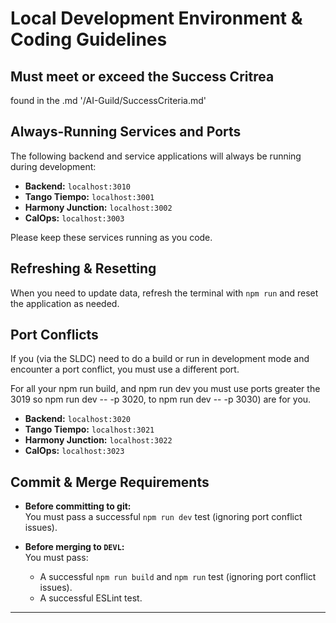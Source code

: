 # Local Development Environment & Coding Guidelines

## Must meet or exceed the Success Critrea
found in the .md '/AI-Guild/SuccessCriteria.md'

## Always-Running Services and Ports

The following backend and service applications will always be running during development:

- **Backend:** `localhost:3010`
- **Tango Tiempo:** `localhost:3001`
- **Harmony Junction:** `localhost:3002`
- **CalOps:** `localhost:3003`

Please keep these services running as you code.

## Refreshing & Resetting

When you need to update data, refresh the terminal with `npm run` and reset the application as needed.

## Port Conflicts

If you (via the SLDC) need to do a build or run in development mode and encounter a port conflict, you must use a different port.

For all your npm run build, and npm run dev you must use ports greater the 3019
so npm run dev -- -p 3020, to npm run dev -- -p 3030) are for you.

- **Backend:** `localhost:3020`
- **Tango Tiempo:** `localhost:3021`
- **Harmony Junction:** `localhost:3022`
- **CalOps:** `localhost:3023`

## Commit & Merge Requirements

- **Before committing to git:**  
  You must pass a successful `npm run dev` test (ignoring port conflict issues).

- **Before merging to `DEVL`:**  
  You must pass:
  - A successful `npm run build` and `npm run` test (ignoring port conflict issues).
  - A successful ESLint test.

---
